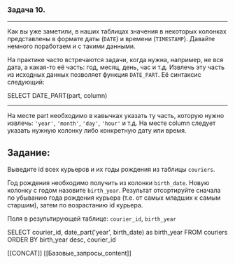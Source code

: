 ### Задача 10.

---

Как вы уже заметили, в наших таблицах значения в некоторых колонках представлены в формате даты (`DATE`) и времени (`TIMESTAMP`). Давайте немного поработаем и с такими данными.

На практике часто встречаются задачи, когда нужна, например, не вся дата, а какая-то её часть: год, месяц, день, час и т.д. Извлечь эту часть из исходных данных позволяет функция `DATE_PART`. Её синтаксис следующий:

SELECT DATE_PART(part, column)

---

На месте part необходимо в кавычках указать ту часть, которую нужно извлечь: `'year'`, `'month'`, `'day'`, `'hour'` и т.д. На месте column следует указать нужную колонку либо конкретную дату или время.

## **Задание:**

Выведите id всех курьеров и их годы рождения из таблицы `couriers`.

Год рождения необходимо получить из колонки `birth_date`. Новую колонку с годом назовите `birth_year`. Результат отсортируйте сначала по убыванию года рождения курьера (т.е. от самых младших к самым старшим), затем по возрастанию id курьера.

Поля в результирующей таблице: `courier_id`, `birth_year`

SELECT courier_id,
       date_part('year', birth_date) as birth_year
FROM   couriers
ORDER BY birth_year desc, courier_id

[[CONCAT]]
[[Базовые_запросы_content]]